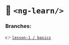 # :book: `<ng-learn/>`

### Branches:

:point_right: [`lesson-1 / basics`](https://github.com/AnjKrynskyi/ng-learn/tree/lesson-1/basics)
